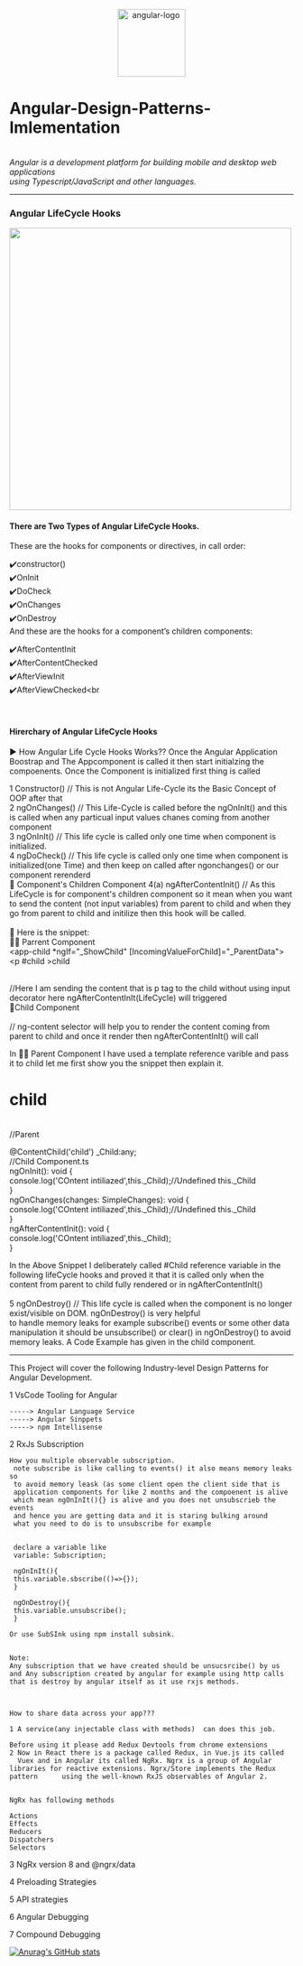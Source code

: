 <p align="center">
  <img src="https://angular.io/assets/images/logos/angular/angular.svg" alt="angular-logo" width="120px" height="120px"/>

  # Angular-Design-Patterns-Imlementation

  <br>
  <i>Angular is a development platform for building mobile and desktop web applications
    <br> using Typescript/JavaScript and other languages.</i>
  <br>
</p>

---

### Angular LifeCycle Hooks
<img src="https://codecraft.tv/courses/angular/components/lifecycle-hooks/images/lifecycle-hooks.png" width="500" height="500">

#### There are Two Types of Angular LifeCycle Hooks.
These are the hooks for components or directives, in call order:<br>

:heavy_check_mark:constructor()<br>
:heavy_check_mark:OnInit<br>
:heavy_check_mark:DoCheck<br>
:heavy_check_mark:OnChanges<br>
:heavy_check_mark:OnDestroy<br>
And these are the hooks for a component’s children components:<br>

:heavy_check_mark:AfterContentInit<br>
:heavy_check_mark:AfterContentChecked<br>
:heavy_check_mark:AfterViewInit<br>
:heavy_check_mark:AfterViewChecked<br

<br>

#### Hirerchary of Angular LifeCycle Hooks
:arrow_forward: How Angular Life Cycle Hooks Works??
Once the Angular Application Boostrap and The Appcomponent is called it then start initialzing the compoenents. Once the Component is initialized first
thing is called 

1 Constructor() // This is not Angular Life-Cycle its the Basic Concept of OOP after that<br>
2 ngOnChanges() // This Life-Cycle is called before the ngOnInIt() and this is called when any particual input values chanes coming from another component<br> 
3 ngOnInIt() // This life cycle is called only one time when component is initialized.<br>
4 ngDoCheck() // This life cycle is called only one time when component is initialized(one Time) and then keep on called after ngonchanges() or our component rerenderd<br>
:child: Component's Children Component 4(a) ngAfterContentInit() // As this LifeCycle is for component's children component so it mean when you want to send the content (not input variables) from parent to child and when they go from parent to child and initilize then this hook will be called.<br><br>
:key: Here is the snippet: <br>
:white_haired_man: Parrent Component<br>
<app-child *ngIf="_ShowChild" [IncomingValueForChild]="_ParentData"><br>
    <p #child >child</p><br> //Here I am sending the content that is p tag to the child without using input decorator here ngAfterContentInIt(LifeCycle) will triggered
</app-child><br>
:baby:Child Component<br>
<ng-content></ng-content><br> // ng-content selector will help you to render the content coming from parent to child and once it render then ngAfterContentInIt() will call<br>

In :white_haired_man: Parent Component I have used a template reference varible and pass it to child let me first show you the snippet then explain it.<br>
<h1 #child >child</h1><br> //Parent

@ContentChild('child') _Child:any;<br> //Child Component.ts<br>
ngOnInit(): void {<br>
    console.log('COntent intiliazed',this._Child);//Undefined this._Child <br>
    }<br>
    ngOnChanges(changes: SimpleChanges): void { <br>
    console.log('COntent intiliazed',this._Child);//Undefined this._Child <br>
    }<br>
    ngAfterContentInit(): void {<br>
      console.log('COntent intiliazed',this._Child);<br>
  }<br>
  
  In the Above Snippet I deliberately called #Child reference variable in the following lifeCycle hooks and proved it that it is called only when the content from parent to child fully rendered or in ngAfterContentInIt()<br>
<br>
5 ngOnDestroy() // This life cycle is called when the component is no longer exist/visible on DOM. ngOnDestroy() is very helpful<br>
to handle memory leaks for example subscribe() events or some other data manipulation it should be unsubscribe() or clear() in ngOnDestroy() to avoid<br>
memory leaks. A Code Example has given in the child component. 

---

This Project will cover the following Industry-level Design Patterns for Angular Development.

1 VsCode Tooling for Angular

	-----> Angular Language Service
	-----> Angular Sinppets
	-----> npm Intellisense


2 RxJs Subscription

	How you multiple observable subscription.
	 note subscribe is like calling to events() it also means memory leaks so
	 to avoid memory leask (as some client open the client side that is
	 application components for like 2 months and the compoenent is alive
	 which mean ngOnInIt(){} is alive and you does not unsubscrieb the events
	 and hence you are getting data and it is staring bulking around
	 what you need to do is to unsubscribe for example
	 
	 
	 declare a variable like
	 variable: Subscription;
	 
	 ngOnInIt(){
	 this.variable.sbscribe(()=>{});
	 }
	 
	 ngOnDestroy(){
	 this.variable.unsubscribe();
	 }

	Or use SubSInk using npm install subsink.
	
	
	Note:
	Any subscription that we have created should be unsucsrcibe() by us
	and Any subscription created by angular for example using http calls
	that is destroy by angular itself as it use rxjs methods.
	
	
	
	How to share data across your app???
	
	1 A service(any injectable class with methods)  can does this job.
	
	Before using it please add Redux Devtools from chrome extensions
	2 Now in React there is a package called Redux, in Vue.js its called
	  Vuex and in Angular its called NgRx. Ngrx is a group of Angular 		libraries for reactive extensions. Ngrx/Store implements the Redux pattern 		using the well-known RxJS observables of Angular 2.
	  
	  
	NgRx has following methods
	
	Actions
	Effects
	Reducers
	Dispatchers
	Selectors
	
3 NgRx version 8 and @ngrx/data





4 Preloading Strategies




5 API strategies





6 Angular Debugging





7 Compound Debugging


[![Anurag's GitHub stats](https://github-readme-stats.vercel.app/api?username=fazi1live)](https://github.com/fazi1live/github-readme-stats)
